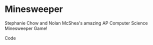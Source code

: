 # Minesweeper
Stephanie Chow and Nolan McShea's amazing AP Computer Science Minesweeper Game!

Code
